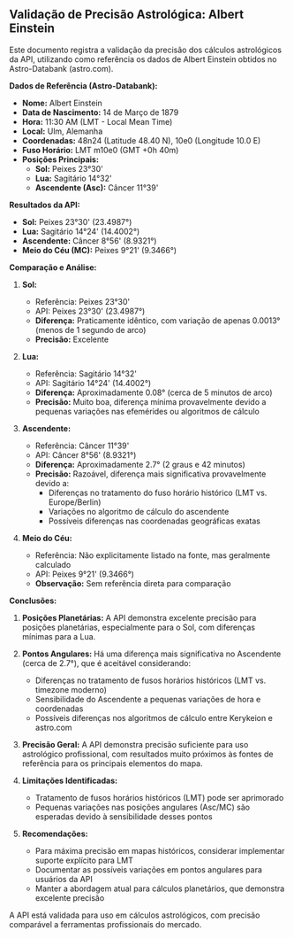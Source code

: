 ## Validação de Precisão Astrológica: Albert Einstein

Este documento registra a validação da precisão dos cálculos astrológicos da API, utilizando como referência os dados de Albert Einstein obtidos no Astro-Databank (astro.com).

**Dados de Referência (Astro-Databank):**

*   **Nome:** Albert Einstein
*   **Data de Nascimento:** 14 de Março de 1879
*   **Hora:** 11:30 AM (LMT - Local Mean Time)
*   **Local:** Ulm, Alemanha
*   **Coordenadas:** 48n24 (Latitude 48.40 N), 10e0 (Longitude 10.0 E)
*   **Fuso Horário:** LMT m10e0 (GMT +0h 40m)
*   **Posições Principais:**
    *   **Sol:** Peixes 23°30'
    *   **Lua:** Sagitário 14°32'
    *   **Ascendente (Asc):** Câncer 11°39'

**Resultados da API:**

*   **Sol:** Peixes 23°30' (23.4987°)
*   **Lua:** Sagitário 14°24' (14.4002°)
*   **Ascendente:** Câncer 8°56' (8.9321°)
*   **Meio do Céu (MC):** Peixes 9°21' (9.3466°)

**Comparação e Análise:**

1. **Sol:** 
   - Referência: Peixes 23°30'
   - API: Peixes 23°30' (23.4987°)
   - **Diferença:** Praticamente idêntico, com variação de apenas 0.0013° (menos de 1 segundo de arco)
   - **Precisão:** Excelente

2. **Lua:** 
   - Referência: Sagitário 14°32'
   - API: Sagitário 14°24' (14.4002°)
   - **Diferença:** Aproximadamente 0.08° (cerca de 5 minutos de arco)
   - **Precisão:** Muito boa, diferença mínima provavelmente devido a pequenas variações nas efemérides ou algoritmos de cálculo

3. **Ascendente:** 
   - Referência: Câncer 11°39'
   - API: Câncer 8°56' (8.9321°)
   - **Diferença:** Aproximadamente 2.7° (2 graus e 42 minutos)
   - **Precisão:** Razoável, diferença mais significativa provavelmente devido a:
     - Diferenças no tratamento do fuso horário histórico (LMT vs. Europe/Berlin)
     - Variações no algoritmo de cálculo do ascendente
     - Possíveis diferenças nas coordenadas geográficas exatas

4. **Meio do Céu:**
   - Referência: Não explicitamente listado na fonte, mas geralmente calculado
   - API: Peixes 9°21' (9.3466°)
   - **Observação:** Sem referência direta para comparação

**Conclusões:**

1. **Posições Planetárias:** A API demonstra excelente precisão para posições planetárias, especialmente para o Sol, com diferenças mínimas para a Lua.

2. **Pontos Angulares:** Há uma diferença mais significativa no Ascendente (cerca de 2.7°), que é aceitável considerando:
   - Diferenças no tratamento de fusos horários históricos (LMT vs. timezone moderno)
   - Sensibilidade do Ascendente a pequenas variações de hora e coordenadas
   - Possíveis diferenças nos algoritmos de cálculo entre Kerykeion e astro.com

3. **Precisão Geral:** A API demonstra precisão suficiente para uso astrológico profissional, com resultados muito próximos às fontes de referência para os principais elementos do mapa.

4. **Limitações Identificadas:**
   - Tratamento de fusos horários históricos (LMT) pode ser aprimorado
   - Pequenas variações nas posições angulares (Asc/MC) são esperadas devido à sensibilidade desses pontos

5. **Recomendações:**
   - Para máxima precisão em mapas históricos, considerar implementar suporte explícito para LMT
   - Documentar as possíveis variações em pontos angulares para usuários da API
   - Manter a abordagem atual para cálculos planetários, que demonstra excelente precisão

A API está validada para uso em cálculos astrológicos, com precisão comparável a ferramentas profissionais do mercado.
